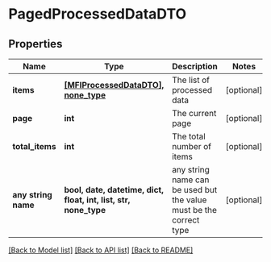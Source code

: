 # PagedProcessedDataDTO


## Properties
Name | Type | Description | Notes
------------ | ------------- | ------------- | -------------
**items** | [**[MFIProcessedDataDTO], none_type**](MFIProcessedDataDTO.md) | The list of processed data | [optional] 
**page** | **int** | The current page | [optional] 
**total_items** | **int** | The total number of items | [optional] 
**any string name** | **bool, date, datetime, dict, float, int, list, str, none_type** | any string name can be used but the value must be the correct type | [optional]

[[Back to Model list]](../README.md#documentation-for-models) [[Back to API list]](../README.md#documentation-for-api-endpoints) [[Back to README]](../README.md)


